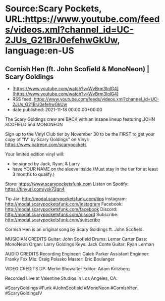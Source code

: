 # Source:Scary Pockets, URL:https://www.youtube.com/feeds/videos.xml?channel_id=UC-2JUs_G21BrJ0efehwGkUw, language:en-US

## Cornish Hen (ft. John Scofield & MonoNeon) | Scary Goldings
 - [https://www.youtube.com/watch?v=WvBrm3IqlG4](https://www.youtube.com/watch?v=WvBrm3IqlG4)
 - RSS feed: https://www.youtube.com/feeds/videos.xml?channel_id=UC-2JUs_G21BrJ0efehwGkUw
 - date published: 2021-11-18 00:00:00+00:00

The Scary Goldings crew are BACK with an insane lineup featuring JOHN SCOFIELD and MONONEON

Sign up to the Vinyl Club tier by November 30 to be the FIRST to get your copy of "IV' by Scary Goldings" on Vinyl: https://www.patreon.com/scarypockets 

Your limited edition vinyl will: 
- be signed by Jack, Ryan, & Larry
- have YOUR NAME on the sleeve inside
(Must stay in the tier for at least 3 months to qualify.)

Store: https://www.scarypocketsfunk.com
Listen on Spotify: https://tinyurl.com/yxk72gn4

Tip Jar: http://modal.scarypocketsfunk.com/tips
Instagram: http://modal.scarypocketsfunk.com/instagram
Facebook: http://modal.scarypocketsfunk.com/facebook
Discord: http://modal.scarypocketsfunk.com/discord
Subscribe: http://modal.scarypocketsfunk.com/subscribe

Cornish Hen is an original song by Scary Goldings ft. John Scofield.

MUSICIAN CREDITS
Guitar: John Scofield
Drums: Lemar Carter
Bass: MonoNeon
Organ: Larry Goldings
Keys: Jack Conte
Guitar: Ryan Lerman

AUDIO CREDITS
Recording Engineer: Caleb Parker
Assistant Engineer: Franky Fox
Mix: Craig Polasko
Master: Eric Boulanger

VIDEO CREDITS
DP: Merlin Showalter
Editor: Adam Kritzberg

Recorded Live at Valentine Studios in Los Angeles, CA.

#ScaryGoldings #Funk #JohnScofield #MonoNeon #CornishHen #ScaryGoldingsIV

